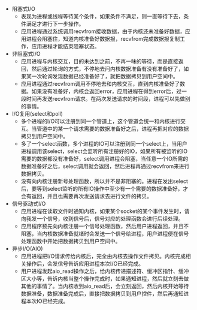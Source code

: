 - 阻塞式I/O
  - 表现为进程或线程等待某个条件，如果条件不满足，则一直等待下去，条件满足才进行下一步操作。
  - 应用进程通过系统调用recvfrom接收数据，由于内核还未准备好数据，应用进程会阻塞住，知道内核准备好数据报，recvfrom完成数据报复制工作，应用进程才能结束阻塞状态。
- 非阻塞式I/O
  - 应用进程与内核交互，目的未达到之前，不再一味的等待，而是直接返回，然后通过轮询的方式，不停地去问内核数据准备有没有准备好了，如果某一次轮询发现数据已经准备好了，就把数据拷贝到用户空间中。
  - 应用进程通过recvfrom调用不停地去和内核交互，直到内核准备好了数据。如果没有准备好，内核会返回error，应用进程在得到error后，过一段时间再发送recvfrom请求。在两次发送请求的时间段，进程可以先做别的事情。
- I/O复用(select和poll)
  - 多个进程的I/O可以注册到同一个管道上，这个管道会统一和内核进行交互。当管道中的某一个请求需要的数据准备好之后，进程再把对应的数据拷贝到用户空间中。
  - 多了一个select函数，多个进程的IO可以注册到同一个select上，当用户进程调用该select，select会监听所有注册好的IO，如果所有被监听的IO需要的数据都没有准备好，select调用进程会阻塞，当任意一个IO所需的数据准备好之后，select调用就会返回，然后进程再通过recvfrom来进行数据拷贝。
  - 没有向内核注册新号处理函数，所以并不是非阻塞的。进程在发出select后，要等到select监听的所有IO操作中至少有一个需要的数据准备好，才会有返回，并且也需要再次发送请求去进行文件的拷贝。
- 信号驱动式I/O
  - 应用进程在读取文件时通知内核，如果某个socket的某个事件发生时，请向我发一个信号，收到信号后，信号对应的处理函数会进行后续处理。
  - 应用程序预先向内核注册一个信号处理函数，然后用户进程返回，并且不阻塞，当内核数据准备就绪时会发送一个信号给进程，用户进程便在信号处理函数中开始把数据拷贝到用户空间中。
- 异步I/O(AIO)
  - 应用进程把I/O请求传给内核后，完全由内核去操作文件拷贝。内核完成相关操作后，会发信号告诉应用进程本次I/O已经完成。
  - 用户进程发起aio_read操作之后，给内核传递描述符、缓冲区指针、缓冲区大小等，告诉内核当整个操作完成时，如果通知进程，然后就立刻去做其他的事情了。当内核收到aio_read后，会立刻返回，然后内核开始等待数据准备，数据准备完成后，直接把数据拷贝到用户控件，然后再通知进程本次IO已经完成。